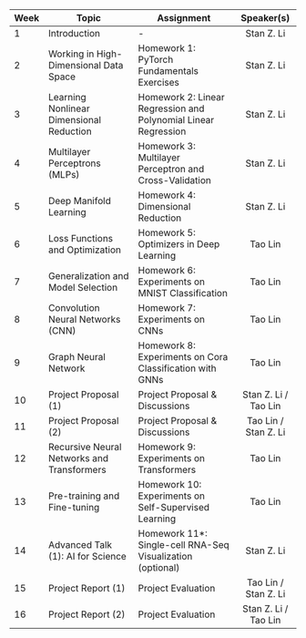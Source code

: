 
| Week | Topic                                      | Assignment                                                     |      Speaker(s)      |
|------|--------------------------------------------|----------------------------------------------------------------|:--------------------:|
| 1    | Introduction                               | -                                                              |      Stan Z. Li      |
| 2    | Working in High-Dimensional Data Space     | Homework 1: PyTorch Fundamentals Exercises                     |      Stan Z. Li      |
| 3    | Learning Nonlinear Dimensional Reduction   | Homework 2: Linear Regression and Polynomial Linear Regression |      Stan Z. Li      |
| 4    | Multilayer Perceptrons (MLPs)              | Homework 3: Multilayer Perceptron and Cross-Validation         |      Stan Z. Li      |
| 5    | Deep Manifold Learning                     | Homework 4: Dimensional Reduction                              |      Stan Z. Li      |
| 6    | Loss Functions and Optimization            | Homework 5: Optimizers in Deep Learning                        |        Tao Lin       |
| 7    | Generalization and Model Selection         | Homework 6: Experiments on MNIST Classification                |        Tao Lin       |
| 8    | Convolution Neural Networks (CNN)          | Homework 7: Experiments on CNNs                                |        Tao Lin       |
| 9    | Graph Neural Network                       | Homework 8: Experiments on Cora Classification with GNNs       |        Tao Lin       |
| 10   | Project Proposal (1)                       | Project Proposal & Discussions                                 | Stan Z. Li / Tao Lin |
| 11   | Project Proposal (2)                       | Project Proposal & Discussions                                 | Tao Lin / Stan Z. Li |
| 12   | Recursive Neural Networks and Transformers | Homework 9: Experiments on Transformers                        |        Tao Lin       |
| 13   | Pre-training and Fine-tuning               | Homework 10: Experiments on Self-Supervised Learning           |        Tao Lin       |
| 14   | Advanced Talk (1): AI for Science          | Homework 11*: Single-cell RNA-Seq Visualization (optional)     |      Stan Z. Li      |
| 15   | Project Report (1)                         | Project Evaluation                                             | Tao Lin / Stan Z. Li |
| 16   | Project Report (2)                         | Project Evaluation                                             | Stan Z. Li / Tao Lin |
